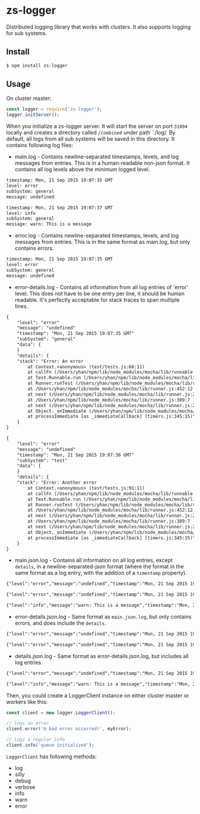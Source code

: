 # zs-logger

Distributed logging library that works with clusters. It also supports logging for sub systems.

## Install
```bash
$ npm install zs-logger
```
## Usage
On cluster master: 
```javascript
const logger = require('zs-logger');
logger.initServer();
```
When you initialize a zs-logger server. It will start the server on port `31094` locally and creates a directory called `/combined` under path `./log/. By default, all logs from all sub systems will be saved in this directory. It contains following log files:
* main.log - Contains newline-separated timestamps, levels, and log messages from entries. This is in a human-readable non-json format. It contains all log levels above the minimum logged level.
```txt
timestamp: Mon, 21 Sep 2015 19:07:35 GMT
level: error
subSystem: general
message: undefined

timestamp: Mon, 21 Sep 2015 19:07:37 GMT
level: info
subSystem: general
message: warn: This is a message

```
* error.log - Contains newline-separated timestamps, levels, and log messages from entries. This is in the same format as main.log, but only contains errors.
```txt
timestamp: Mon, 21 Sep 2015 19:07:35 GMT
level: error
subSystem: general
message: undefined

```
* error-details.log - Contains all information from all log entries of 'error' level. This does not have to be one entry per line, it should be human readable. It's perfectly acceptable for stack traces to span multiple lines.
```txt
{
	"level": "error"
	"message": "undefined"
	"timestamp": "Mon, 21 Sep 2015 19:07:35 GMT"
	"subSystem": "general"
	"data": {
	}
	"details": {
	"stack": "Error: An error
	    at Context.<anonymous> (test/tests.js:68:11)
	    at callFn (/Users/yhan/npm/lib/node_modules/mocha/lib/runnable.js:251:21)
	    at Test.Runnable.run (/Users/yhan/npm/lib/node_modules/mocha/lib/runnable.js:244:7)
	    at Runner.runTest (/Users/yhan/npm/lib/node_modules/mocha/lib/runner.js:374:10)
	    at /Users/yhan/npm/lib/node_modules/mocha/lib/runner.js:452:12
	    at next (/Users/yhan/npm/lib/node_modules/mocha/lib/runner.js:299:14)
	    at /Users/yhan/npm/lib/node_modules/mocha/lib/runner.js:309:7
	    at next (/Users/yhan/npm/lib/node_modules/mocha/lib/runner.js:248:23)
	    at Object._onImmediate (/Users/yhan/npm/lib/node_modules/mocha/lib/runner.js:276:5)
	    at processImmediate [as _immediateCallback] (timers.js:345:15)"
	}
}

{
	"level": "error"
	"message": "undefined"
	"timestamp": "Mon, 21 Sep 2015 19:07:36 GMT"
	"subSystem": "test"
	"data": {
	}
	"details": {
	"stack": "Error: Another error
	    at Context.<anonymous> (test/tests.js:91:11)
	    at callFn (/Users/yhan/npm/lib/node_modules/mocha/lib/runnable.js:251:21)
	    at Test.Runnable.run (/Users/yhan/npm/lib/node_modules/mocha/lib/runnable.js:244:7)
	    at Runner.runTest (/Users/yhan/npm/lib/node_modules/mocha/lib/runner.js:374:10)
	    at /Users/yhan/npm/lib/node_modules/mocha/lib/runner.js:452:12
	    at next (/Users/yhan/npm/lib/node_modules/mocha/lib/runner.js:299:14)
	    at /Users/yhan/npm/lib/node_modules/mocha/lib/runner.js:309:7
	    at next (/Users/yhan/npm/lib/node_modules/mocha/lib/runner.js:248:23)
	    at Object._onImmediate (/Users/yhan/npm/lib/node_modules/mocha/lib/runner.js:276:5)
	    at processImmediate [as _immediateCallback] (timers.js:345:15)"
	}
}

```
* main.json.log - Contains all information on all log entries, except `details`, in a newline-separated-json format (where the format in the same format as a log entry, with the addition of a `timestamp` property).
```txt
{"level":"error","message":"undefined","timestamp":"Mon, 21 Sep 2015 19:07:35 GMT","subSystem":"general","data":{}}

{"level":"error","message":"undefined","timestamp":"Mon, 21 Sep 2015 19:07:36 GMT","subSystem":"test","data":{}}

{"level":"info","message":"warn: This is a message","timestamp":"Mon, 21 Sep 2015 19:07:37 GMT","subSystem":"general","data":{"ID":"some ID"}}

```
* error-details.json.log - Same format as `main.json.log`, but only contains errors, and does include the `details`.
```txt
{"level":"error","message":"undefined","timestamp":"Mon, 21 Sep 2015 19:07:35 GMT","subSystem":"general","data":{},"details":{"stack":"Error: An error\n    at Context.<anonymous> (test/tests.js:68:11)\n    at callFn (/Users/yhan/npm/lib/node_modules/mocha/lib/runnable.js:251:21)\n    at Test.Runnable.run (/Users/yhan/npm/lib/node_modules/mocha/lib/runnable.js:244:7)\n    at Runner.runTest (/Users/yhan/npm/lib/node_modules/mocha/lib/runner.js:374:10)\n    at /Users/yhan/npm/lib/node_modules/mocha/lib/runner.js:452:12\n    at next (/Users/yhan/npm/lib/node_modules/mocha/lib/runner.js:299:14)\n    at /Users/yhan/npm/lib/node_modules/mocha/lib/runner.js:309:7\n    at next (/Users/yhan/npm/lib/node_modules/mocha/lib/runner.js:248:23)\n    at Object._onImmediate (/Users/yhan/npm/lib/node_modules/mocha/lib/runner.js:276:5)\n    at processImmediate [as _immediateCallback] (timers.js:345:15)"}}

{"level":"error","message":"undefined","timestamp":"Mon, 21 Sep 2015 19:07:36 GMT","subSystem":"test","data":{},"details":{"stack":"Error: Another error\n    at Context.<anonymous> (test/tests.js:91:11)\n    at callFn (/Users/yhan/npm/lib/node_modules/mocha/lib/runnable.js:251:21)\n    at Test.Runnable.run (/Users/yhan/npm/lib/node_modules/mocha/lib/runnable.js:244:7)\n    at Runner.runTest (/Users/yhan/npm/lib/node_modules/mocha/lib/runner.js:374:10)\n    at /Users/yhan/npm/lib/node_modules/mocha/lib/runner.js:452:12\n    at next (/Users/yhan/npm/lib/node_modules/mocha/lib/runner.js:299:14)\n    at /Users/yhan/npm/lib/node_modules/mocha/lib/runner.js:309:7\n    at next (/Users/yhan/npm/lib/node_modules/mocha/lib/runner.js:248:23)\n    at Object._onImmediate (/Users/yhan/npm/lib/node_modules/mocha/lib/runner.js:276:5)\n    at processImmediate [as _immediateCallback] (timers.js:345:15)"}}

```
* details.json.log -  Same format as error-details.json.log, but includes all log entries.
```txt
{"level":"error","message":"undefined","timestamp":"Mon, 21 Sep 2015 19:07:36 GMT","subSystem":"test","data":{},"details":{"stack":"Error: Another error\n    at Context.<anonymous> (test/tests.js:91:11)\n    at callFn (/Users/yhan/npm/lib/node_modules/mocha/lib/runnable.js:251:21)\n    at Test.Runnable.run (/Users/yhan/npm/lib/node_modules/mocha/lib/runnable.js:244:7)\n    at Runner.runTest (/Users/yhan/npm/lib/node_modules/mocha/lib/runner.js:374:10)\n    at /Users/yhan/npm/lib/node_modules/mocha/lib/runner.js:452:12\n    at next (/Users/yhan/npm/lib/node_modules/mocha/lib/runner.js:299:14)\n    at /Users/yhan/npm/lib/node_modules/mocha/lib/runner.js:309:7\n    at next (/Users/yhan/npm/lib/node_modules/mocha/lib/runner.js:248:23)\n    at Object._onImmediate (/Users/yhan/npm/lib/node_modules/mocha/lib/runner.js:276:5)\n    at processImmediate [as _immediateCallback] (timers.js:345:15)"}}

{"level":"info","message":"warn: This is a message","timestamp":"Mon, 21 Sep 2015 19:07:37 GMT","subSystem":"general","data":{"ID":"some ID"},"details":{"text":"some details"}}

```

Then, you could create a LoggerClient instance on either cluster master or workers like this:
```javascript
const client = new logger.LoggerClient();

// logs an error
client.error('A bad error occurred!', myError);

// logs a regular info
client.info('queue initialized');
```

`LoggerClient` has following methods:
* log
* silly
* debug
* verbose
* info
* warn
* error
